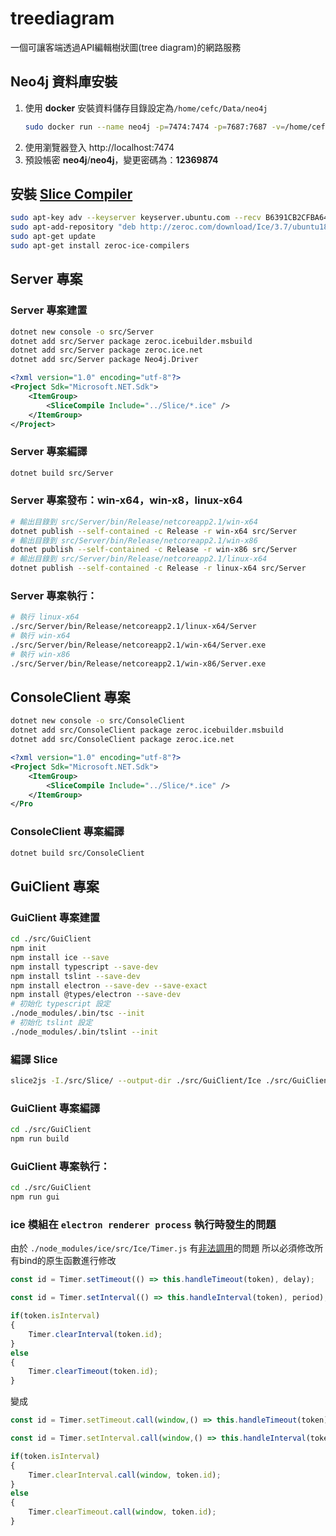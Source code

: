 # treediagram

一個可讓客端透過API編輯樹狀圖(tree diagram)的網路服務

## Neo4j 資料庫安裝

1. 使用 **docker** 安裝資料儲存目錄設定為`/home/cefc/Data/neo4j`
    ```sh
    sudo docker run --name neo4j -p=7474:7474 -p=7687:7687 -v=/home/cefc/Data/neo4j:/data -d neo4j
    ```
1. 使用瀏覽器登入 http://localhost:7474
1. 預設帳密 **neo4j**/**neo4j**，變更密碼為：**12369874**

## 安裝 [Slice Compiler](https://zeroc.com/downloads/ice#dotnet-core)

```sh
sudo apt-key adv --keyserver keyserver.ubuntu.com --recv B6391CB2CFBA643D
sudo apt-add-repository "deb http://zeroc.com/download/Ice/3.7/ubuntu18.04 stable main"
sudo apt-get update
sudo apt-get install zeroc-ice-compilers
```


## Server 專案

### Server 專案建置

```sh
dotnet new console -o src/Server
dotnet add src/Server package zeroc.icebuilder.msbuild
dotnet add src/Server package zeroc.ice.net
dotnet add src/Server package Neo4j.Driver
```

```xml
<?xml version="1.0" encoding="utf-8"?>
<Project Sdk="Microsoft.NET.Sdk">
    <ItemGroup>
        <SliceCompile Include="../Slice/*.ice" />
    </ItemGroup>
</Project>
```

### Server 專案編譯

```sh
dotnet build src/Server
```

### Server 專案發布：win-x64，win-x8，linux-x64

```sh
# 輸出目錄到 src/Server/bin/Release/netcoreapp2.1/win-x64
dotnet publish --self-contained -c Release -r win-x64 src/Server
# 輸出目錄到 src/Server/bin/Release/netcoreapp2.1/win-x86
dotnet publish --self-contained -c Release -r win-x86 src/Server
# 輸出目錄到 src/Server/bin/Release/netcoreapp2.1/linux-x64
dotnet publish --self-contained -c Release -r linux-x64 src/Server
```

### Server 專案執行：

```sh
# 執行 linux-x64
./src/Server/bin/Release/netcoreapp2.1/linux-x64/Server
# 執行 win-x64
./src/Server/bin/Release/netcoreapp2.1/win-x64/Server.exe
# 執行 win-x86
./src/Server/bin/Release/netcoreapp2.1/win-x86/Server.exe
```

## ConsoleClient 專案

```sh
dotnet new console -o src/ConsoleClient
dotnet add src/ConsoleClient package zeroc.icebuilder.msbuild
dotnet add src/ConsoleClient package zeroc.ice.net
```

```xml
<?xml version="1.0" encoding="utf-8"?>
<Project Sdk="Microsoft.NET.Sdk">
    <ItemGroup>
        <SliceCompile Include="../Slice/*.ice" />
    </ItemGroup>
</Pro
```

### ConsoleClient 專案編譯

```sh
dotnet build src/ConsoleClient
```

## GuiClient 專案

### GuiClient 專案建置

```sh
cd ./src/GuiClient
npm init
npm install ice --save
npm install typescript --save-dev
npm install tslint --save-dev
npm install electron --save-dev --save-exact
npm install @types/electron --save-dev
# 初始化 typescript 設定
./node_modules/.bin/tsc --init
# 初始化 tslint 設定
./node_modules/.bin/tslint --init
```

### 編譯 Slice

```sh
slice2js -I./src/Slice/ --output-dir ./src/GuiClient/Ice ./src/GuiClient/Node.ice
```

### GuiClient 專案編譯

```sh
cd ./src/GuiClient
npm run build
```

### GuiClient 專案執行：

```sh
cd ./src/GuiClient
npm run gui
```

### ice 模組在 `electron renderer process` 執行時發生的問題

由於 `./node_modules/ice/src/Ice/Timer.js` 有[非法調用](https://stackoverflow.com/questions/9677985/uncaught-typeerror-illegal-invocation-in-chrome)的問題
所以必須修改所有bind的原生函數進行修改

```js
const id = Timer.setTimeout(() => this.handleTimeout(token), delay);

const id = Timer.setInterval(() => this.handleInterval(token), period);

if(token.isInterval)
{
    Timer.clearInterval(token.id);
}
else
{
    Timer.clearTimeout(token.id);
}
```

變成

```js
const id = Timer.setTimeout.call(window,() => this.handleTimeout(token), delay);

const id = Timer.setInterval.call(window,() => this.handleInterval(token), period);

if(token.isInterval)
{
    Timer.clearInterval.call(window, token.id);
}
else
{
    Timer.clearTimeout.call(window, token.id);
}
```